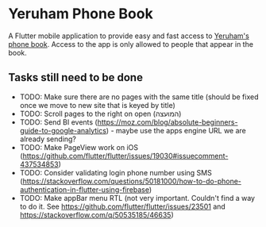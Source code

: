 # Yeruham Phone Book

A Flutter mobile application to provide easy and fast access to [Yeruham's phone book](https://yeruham-phone-book.vercel.app). Access to the app is only allowed to people that appear in the book.

## Tasks still need to be done
- TODO: Make sure there are no pages with the same title (should be fixed once we move to new site that is keyed by title)
- TODO: Scroll pages to the right on open (המועצה)
- TODO: Send BI events (https://moz.com/blog/absolute-beginners-guide-to-google-analytics) - maybe use the apps engine URL we are already sending?
- TODO: Make PageView work on iOS (https://github.com/flutter/flutter/issues/19030#issuecomment-437534853)
- TODO: Consider validating login phone number using SMS (https://stackoverflow.com/questions/50181000/how-to-do-phone-authentication-in-flutter-using-firebase)
- TODO: Make appBar menu RTL (not very important. Couldn't find a way to do it. See https://github.com/flutter/flutter/issues/23501 and https://stackoverflow.com/q/50535185/46635)
